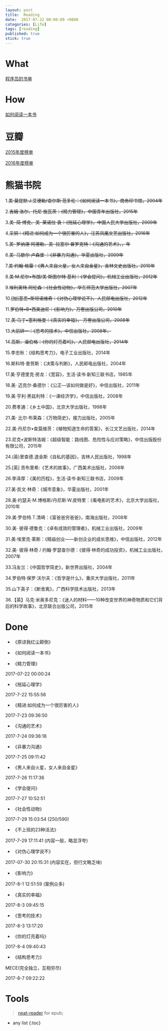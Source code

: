 ```yaml
---
layout: post
title:  Reading
date:  2017-07-22 00:00:09 +0800
categories: [Life]
tags: [reading]
published: true
stick: true
---
```


# What

[程序员的书单](http://zh.lucida.me/blog/developer-reading-list/)


# How

[如何阅读一本书](https://book.douban.com/subject/1013208/)


# 豆瓣

[2015年度榜单](https://book.douban.com/annual2015/?source=navigation#2)

[2016年度榜单](https://book.douban.com/annual2016/?source=navigation#2)

# 熊猫书院

1.~~美·莫提默·J.艾德勒/查尔斯·范多伦：《如何阅读一本书》，商务印书馆，2004年~~

2.~~吉姆·洛尔、托尼·施瓦茨：《精力管理》，中国青年出版社，2015年~~

3.~~美· 简·博克、美· 莱诺拉·袁：《拖延心理学》，中国人民大学出版社，2009年~~

4.~~采铜：《精进:如何成为一个很厉害的人》，江苏凤凰文艺出版社，2016年~~

5.~~美· 罗纳德·阿德勒、美· 拉塞尔·普罗克特：《沟通的艺术》，，年~~

6.~~美· 马歇尔·卢森堡 ：《非暴力沟通》，华夏出版社，2009年~~

7.~~美·约翰·格雷：《男人来自火星，女人来自金星》，吉林文史出版社，2010年~~

8.~~美·M.尼尔•布朗/美·斯图尔特·基利：《学会提问》，机械工业出版社，2012年~~

9.~~埃利奥特.阿伦森：《社会性动物》，华东师范大学出版社，2007年~~

10.~~[加]基思•斯坦诺维奇：《对伪心理学说不》，人民邮电出版社，2012年~~

11.~~罗伯特•B•西奥迪尼：《影响力》，万卷出版公司，2010年~~

12.~~美·马丁•塞利格曼：《真实的幸福》， 万卷出版公司，2008年~~

13.~~大前研一：《思考的技术》，中信出版社，2008年、~~

14.~~高斯、温伯格：《你的灯亮着吗》，人民邮电出版社，2014年~~

15.李忠秋：《结构思考力》，电子工业出版社，2014年

16.斯科特·普劳斯：《决策与判断》，人民邮电出版社，2004年

17.美·亨德里克·房龙：《宽容》，生活·读书·新知三联书店，1985年

18.美· 迈克尔·桑德尔：《公正—该如何做是好》，中信出版社，2011年

19.美·亨利·黑兹利特：《一课经济学》，中信出版社，2008年

20.费孝通：《乡土中国》，北京大学出版社，1998年

21.美· 比尔·布莱森：《万物简史》，接力出版社，2005年

22.美·丹尼尔•查莫维茨：《植物知道生命的答案》，长江文艺出版社，2014年

23.尼克•波斯特洛姆：《超级智能：路线图、危险性与应对策略》，中信出版股份有限公司，2015年

24.(英)里查德.道金斯《自私的基因》，吉林人民出版社，1998年

25.[英] 贡布里希:《艺术的故事》，广西美术出版社，2008年

26.李泽厚：《美的历程》，生活·读书·新知三联书店，2009年

27.美·凯文·林奇：《城市意象》，华夏出版社，2001年

28.美·约瑟夫·M.博格斯/丹尼斯·W.皮特里：《看电影的艺术》，北京大学出版社，2010年

29.美·罗伯特.T.清崎：《富爸爸穷爸爸》，南海出版社，2008年

30.美· 彼得·德鲁克：《卓有成效的管理者》，机械工业出版社，2009年

31.美·埃里克·莱斯：《精益创业——新创企业的成长思维》，中信出版社，2012年

32.美· 彼得·林奇 / 约翰·罗瑟查尔德：《彼得·林奇的成功投资》，机械工业出版社，2007年

33.冯友兰：《中国哲学简史》，新世界出版社，2004年

34.罗伯特·保罗·沃尔夫：《哲学是什么》，重庆大学出版社，2011年

35.山下英子：《断舍离》，广西科学技术出版社，2013年

36.【英】马克·米奥多尼克：《迷人的材料——10种改变世界的神奇物质和它们背后的科学故事》，北京联合出版公司，2015年

# Done

- 《原谅我红尘颠倒》

- 《如何阅读一本书》

- 《精力管理》

2017-07-22 00:00:24

- 《拖延心理学》

2017-7-22 15:55:56

- 《精进:如何成为一个很厉害的人》

2017-7-23 09:36:50

- 《沟通的艺术》

2017-7-24 09:36:18

- 《非暴力沟通》

2017-7-25 09:11:42

- 《男人来自火星，女人来自金星》

2017-7-26 11:17:36

- 《学会提问》

2017-7-27 10:52:51

- 《社会性动物》

2017-7-29 15:03:54  (250/590)

- 《不上班的23种活法》

2017-7-29 17:11:41 (内容一般，略显浮夸)

- 《对伪心理学说不》

2017-07-30 20:15:31 (内容实在，但行文略乏味)

- 《影响力》

2017-8-1 12:51:59 (案例众多)

- 《真实的幸福》

2017-8-3 09:45:15

- 《思考的技术》

2017-8-3 13:17:20

- 《你的灯亮着吗》

2017-8-4 09:40:43

- 《结构思考力》

MECE(完全独立，互相穷尽)

2017-8-7 09:22:22

# Tools

> [neat-reader](http://www.neat-reader.cn) for epub;

* any list
{:toc}